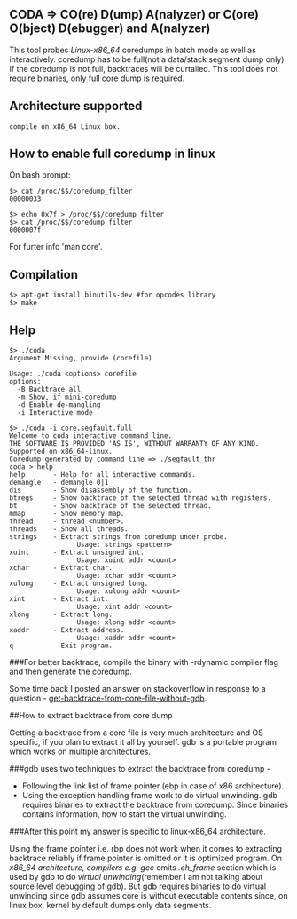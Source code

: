 CODA => CO(re) D(ump) A(nalyzer) or C(ore) O(bject) D(ebugger) and A(nalyzer)
--------

This tool probes _Linux-x86\_64_ coredumps in batch mode as well as interactively.
coredump has to be full(not a data/stack segment dump only).
If the coredump is not full, backtraces will be curtailed.
This tool does not require binaries, only full core dump is required.

## Architecture supported
    compile on x86_64 Linux box.

## How to enable full coredump in linux

On bash prompt:

    $> cat /proc/$$/coredump_filter 
    00000033

    $> echo 0x7f > /proc/$$/coredump_filter 
    $> cat /proc/$$/coredump_filter 
    0000007f

For furter info 'man core'.

## Compilation
    $> apt-get install binutils-dev #for opcodes library
    $> make

Help
------
    $> ./coda
    Argument Missing, provide (corefile)

    Usage: ./coda <options> corefile
    options:
      -B Backtrace all
      -m Show, if mini-coredump
      -d Enable de-mangling
      -i Interactive mode

    $> ./coda -i core.segfault.full 
    Welcome to coda interactive command line.
    THE SOFTWARE IS PROVIDED 'AS IS', WITHOUT WARRANTY OF ANY KIND.
    Supported on x86_64-linux.
    Coredump generated by command line => ./segfault_thr 
    coda > help
    help       - Help for all interactive commands.
    demangle   - demangle 0|1
    dis        - Show disassembly of the function.
    btregs     - Show backtrace of the selected thread with registers.
    bt         - Show backtrace of the selected thread.
    mmap       - Show memory map.
    thread     - thread <number>.
    threads    - Show all threads.
    strings    - Extract strings from coredump under probe.
                     Usage: strings <pattern>
    xuint      - Extract unsigned int.
                     Usage: xuint addr <count>
    xchar      - Extract char.
                     Usage: xchar addr <count>
    xulong     - Extract unsigned long.
                     Usage: xulong addr <count>
    xint       - Extract int.
                     Usage: xint addr <count>
    xlong      - Extract long.
                     Usage: xlong addr <count>
    xaddr      - Extract address.
                     Usage: xaddr addr <count>
    q          - Exit program.


###For better backtrace, compile the binary with -rdynamic compiler flag and then generate the coredump.

Some time back I posted an answer on stackoverflow in response to a question - [get-backtrace-from-core-file-without-gdb](http://stackoverflow.com/questions/22461254/get-backtrace-from-core-file-without-gdb).

##How to extract backtrace from core dump 
 
Getting a backtrace from a core file is very much architecture and OS specific, if you plan to extract it all by yourself. 
gdb is a portable program which works on multiple architectures. 

###gdb uses two techniques to extract the backtrace from coredump - 
    
* Following the link list of frame pointer (ebp in case of x86 architecture). 
* Using the exception handling frame work to do virtual unwinding. gdb requires binaries to extract the backtrace from coredump. 
   Since binaries contains information, how to start the virtual unwinding.

###After this point my answer is specific to linux-x86_64 architecture.

Using the frame pointer i.e. rbp does not work when it comes to extracting backtrace reliably 
if frame pointer is omitted or it is optimized program. On _x86\_64 architecture, compilers e.g. gcc_ emits 
_.eh\_frame_ section which is used by gdb to do _virtual unwinding_(remember I am not talking about source level debugging of gdb). But gdb requires binaries to do virtual unwinding since gdb assumes core is without executable contents since, on linux box, kernel by default dumps only data segments.

